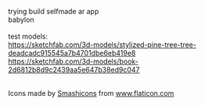 trying build selfmade ar app
<br>
babylon
<br>
<br>
test models:
<br>
https://sketchfab.com/3d-models/stylized-pine-tree-tree-deadcadc915545a7b4701dbe6eb419e8<br>
https://sketchfab.com/3d-models/book-2d6812b8d9c2439aa5e647b38ed9c047<br>
<br>
<div>Icons made by <a href="https://www.flaticon.com/authors/smashicons" title="Smashicons">Smashicons</a> from <a href="https://www.flaticon.com/" title="Flaticon">www.flaticon.com</a></div>
